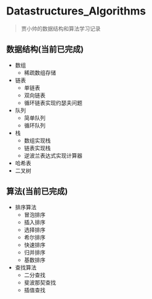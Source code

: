 # Datastructures_Algorithms
> 贾小帅的数据结构和算法学习记录

## 数据结构(当前已完成)

- 数组
    - 稀疏数组存储
- 链表
    - 单链表
    - 双向链表
    - 循环链表实现约瑟夫问题
- 队列
    - 简单队列
    - 循环队列
- 栈
    - 数组实现栈
    - 链表实现栈
    - 逆波兰表达式实现计算器
- 哈希表
- 二叉树

## 算法(当前已完成)

- 排序算法
    - 冒泡排序
    - 插入排序
    - 选择排序
    - 希尔排序
    - 快速排序
    - 归并排序
    - 基数排序
- 查找算法
    - 二分查找
    - 斐波那契查找
    - 插值查找
